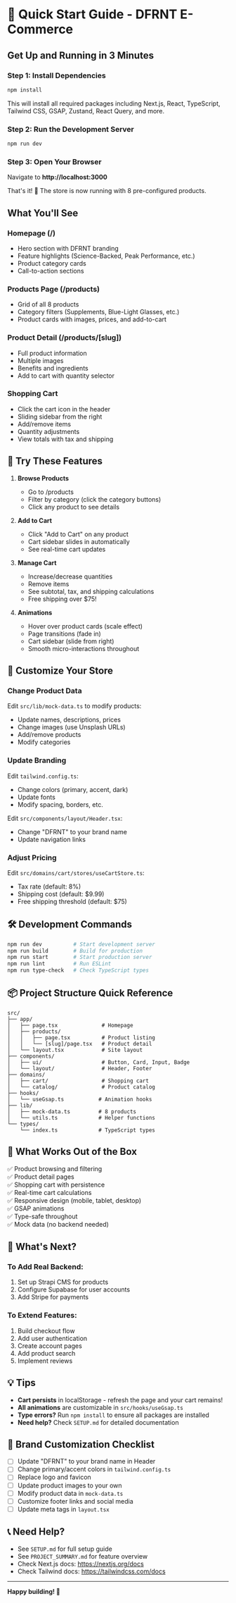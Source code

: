 # 🚀 Quick Start Guide - DFRNT E-Commerce

## Get Up and Running in 3 Minutes

### Step 1: Install Dependencies

```bash
npm install
```

This will install all required packages including Next.js, React, TypeScript, Tailwind CSS, GSAP, Zustand, React Query, and more.

### Step 2: Run the Development Server

```bash
npm run dev
```

### Step 3: Open Your Browser

Navigate to **http://localhost:3000**

That's it! 🎉 The store is now running with 8 pre-configured products.

## What You'll See

### Homepage (/)
- Hero section with DFRNT branding
- Feature highlights (Science-Backed, Peak Performance, etc.)
- Product category cards
- Call-to-action sections

### Products Page (/products)
- Grid of all 8 products
- Category filters (Supplements, Blue-Light Glasses, etc.)
- Product cards with images, prices, and add-to-cart

### Product Detail (/products/[slug])
- Full product information
- Multiple images
- Benefits and ingredients
- Add to cart with quantity selector

### Shopping Cart
- Click the cart icon in the header
- Sliding sidebar from the right
- Add/remove items
- Quantity adjustments
- View totals with tax and shipping

## 🎨 Try These Features

1. **Browse Products**
   - Go to /products
   - Filter by category (click the category buttons)
   - Click any product to see details

2. **Add to Cart**
   - Click "Add to Cart" on any product
   - Cart sidebar slides in automatically
   - See real-time cart updates

3. **Manage Cart**
   - Increase/decrease quantities
   - Remove items
   - See subtotal, tax, and shipping calculations
   - Free shipping over $75!

4. **Animations**
   - Hover over product cards (scale effect)
   - Page transitions (fade in)
   - Cart sidebar (slide from right)
   - Smooth micro-interactions throughout

## 📝 Customize Your Store

### Change Product Data
Edit `src/lib/mock-data.ts` to modify products:
- Update names, descriptions, prices
- Change images (use Unsplash URLs)
- Add/remove products
- Modify categories

### Update Branding
Edit `tailwind.config.ts`:
- Change colors (primary, accent, dark)
- Update fonts
- Modify spacing, borders, etc.

Edit `src/components/layout/Header.tsx`:
- Change "DFRNT" to your brand name
- Update navigation links

### Adjust Pricing
Edit `src/domains/cart/stores/useCartStore.ts`:
- Tax rate (default: 8%)
- Shipping cost (default: $9.99)
- Free shipping threshold (default: $75)

## 🛠️ Development Commands

```bash
npm run dev          # Start development server
npm run build        # Build for production
npm run start        # Start production server
npm run lint         # Run ESLint
npm run type-check   # Check TypeScript types
```

## 📦 Project Structure Quick Reference

```
src/
├── app/
│   ├── page.tsx              # Homepage
│   ├── products/
│   │   ├── page.tsx          # Product listing
│   │   └── [slug]/page.tsx   # Product detail
│   └── layout.tsx            # Site layout
├── components/
│   ├── ui/                   # Button, Card, Input, Badge
│   └── layout/               # Header, Footer
├── domains/
│   ├── cart/                 # Shopping cart
│   └── catalog/              # Product catalog
├── hooks/
│   └── useGsap.ts           # Animation hooks
├── lib/
│   ├── mock-data.ts         # 8 products
│   └── utils.ts             # Helper functions
└── types/
    └── index.ts             # TypeScript types
```

## 🎯 What Works Out of the Box

✅ Product browsing and filtering  
✅ Product detail pages  
✅ Shopping cart with persistence  
✅ Real-time cart calculations  
✅ Responsive design (mobile, tablet, desktop)  
✅ GSAP animations  
✅ Type-safe throughout  
✅ Mock data (no backend needed)  

## 🔮 What's Next?

### To Add Real Backend:
1. Set up Strapi CMS for products
2. Configure Supabase for user accounts
3. Add Stripe for payments

### To Extend Features:
1. Build checkout flow
2. Add user authentication
3. Create account pages
4. Add product search
5. Implement reviews

## 💡 Tips

- **Cart persists** in localStorage - refresh the page and your cart remains!
- **All animations** are customizable in `src/hooks/useGsap.ts`
- **Type errors?** Run `npm install` to ensure all packages are installed
- **Need help?** Check `SETUP.md` for detailed documentation

## 🎨 Brand Customization Checklist

- [ ] Update "DFRNT" to your brand name in Header
- [ ] Change primary/accent colors in `tailwind.config.ts`
- [ ] Replace logo and favicon
- [ ] Update product images to your own
- [ ] Modify product data in `mock-data.ts`
- [ ] Customize footer links and social media
- [ ] Update meta tags in `layout.tsx`

## 📞 Need Help?

- See `SETUP.md` for full setup guide
- See `PROJECT_SUMMARY.md` for feature overview
- Check Next.js docs: https://nextjs.org/docs
- Check Tailwind docs: https://tailwindcss.com/docs

---

**Happy building! 🚀**
